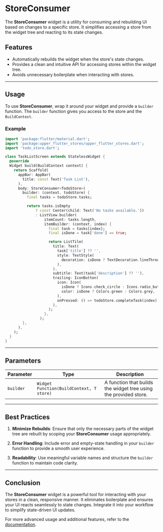 # StoreConsumer

The **StoreConsumer** widget is a utility for consuming and rebuilding UI based on changes to a specific store. It simplifies accessing a store from the widget tree and reacting to its state changes.

## Features

- Automatically rebuilds the widget when the store's state changes.
- Provides a clean and intuitive API for accessing stores within the widget tree.
- Avoids unnecessary boilerplate when interacting with stores.

---

## Usage

To use **StoreConsumer**, wrap it around your widget and provide a `builder` function. The `builder` function gives you access to the store and the `BuildContext`.

### Example

```dart
import 'package:flutter/material.dart';
import 'package:upper_flutter_stores/upper_flutter_stores.dart';
import 'todo_store.dart';

class TaskListScreen extends StatelessWidget {
  @override
  Widget build(BuildContext context) {
    return Scaffold(
      appBar: AppBar(
        title: const Text('Task List'),
      ),
      body: StoreConsumer<TodoStore>(
        builder: (context, todoStore) {
          final tasks = todoStore.tasks;

          return tasks.isEmpty
              ? const Center(child: Text('No tasks available.'))
              : ListView.builder(
                  itemCount: tasks.length,
                  itemBuilder: (context, index) {
                    final task = tasks[index];
                    final isDone = task['done'] == true;

                    return ListTile(
                      title: Text(
                        task['title'] ?? '',
                        style: TextStyle(
                          decoration: isDone ? TextDecoration.lineThrough : null,
                        ),
                      ),
                      subtitle: Text(task['description'] ?? ''),
                      trailing: IconButton(
                        icon: Icon(
                          isDone ? Icons.check_circle : Icons.radio_button_unchecked,
                          color: isDone ? Colors.green : Colors.grey,
                        ),
                        onPressed: () => todoStore.completeTask(index),
                      ),
                    );
                  },
                );
        },
      ),
    );
  }
}
```

---

## Parameters

| Parameter | Type                                     | Description                                                      |
| --------- | ---------------------------------------- | ---------------------------------------------------------------- |
| `builder` | `Widget Function(BuildContext, T store)` | A function that builds the widget tree using the provided store. |

---

## Best Practices

1. **Minimize Rebuilds**: Ensure that only the necessary parts of the widget tree are rebuilt by scoping your **StoreConsumer** usage appropriately.

2. **Error Handling**: Include error and empty-state handling in your `builder` function to provide a smooth user experience.

3. **Readability**: Use meaningful variable names and structure the `builder` function to maintain code clarity.

---

## Conclusion

The **StoreConsumer** widget is a powerful tool for interacting with your stores in a clean, responsive manner. It eliminates boilerplate and ensures your UI reacts seamlessly to state changes. Integrate it into your workflow to simplify state-driven UI updates.

For more advanced usage and additional features, refer to the [documentation](https://github.com/upperdo/upper_flutter_stores).
